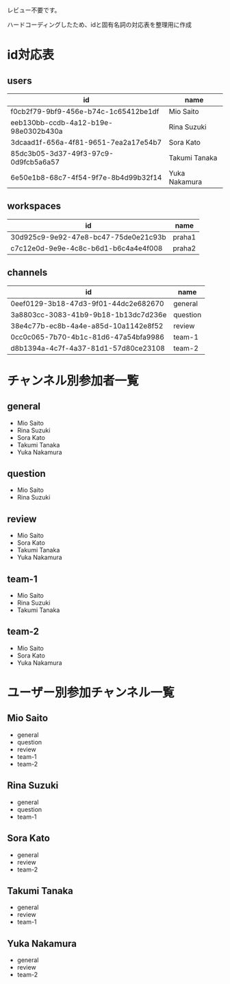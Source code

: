 レビュー不要です。

ハードコーディングしたため、idと固有名詞の対応表を整理用に作成

# id対応表
## users
| id | name |
| ---- | ---- |
| f0cb2f79-9bf9-456e-b74c-1c65412be1df | Mio Saito |
| eeb130bb-ccdb-4a12-b19e-98e0302b430a | Rina Suzuki |
| 3dcaad1f-656a-4f81-9651-7ea2a17e54b7 | Sora Kato |
| 85dc3b05-3d37-49f3-97c9-0d9fcb5a6a57 | Takumi Tanaka |
| 6e50e1b8-68c7-4f54-9f7e-8b4d99b32f14 | Yuka Nakamura |

## workspaces
| id | name |
| ---- | ---- |
| 30d925c9-9e92-47e8-bc47-75de0e21c93b | praha1 |
| c7c12e0d-9e9e-4c8c-b6d1-b6c4a4e4f008 | praha2 |

## channels
| id | name |
| ---- | ---- |
| 0eef0129-3b18-47d3-9f01-44dc2e682670 | general |
| 3a8803cc-3083-41b9-9b18-1b13dc7d236e | question |
| 38e4c77b-ec8b-4a4e-a85d-10a1142e8f52 | review |
| 0cc0c065-7b70-4b1c-81d6-47a54bfa9986 | team-1 |
| d8b1394a-4c7f-4a37-81d1-57d80ce23108 | team-2 |


# チャンネル別参加者一覧
## general
- Mio Saito
- Rina Suzuki
- Sora Kato
- Takumi Tanaka
- Yuka Nakamura

## question
- Mio Saito
- Rina Suzuki

## review
- Mio Saito
- Sora Kato
- Takumi Tanaka
- Yuka Nakamura

## team-1
- Mio Saito
- Rina Suzuki
- Takumi Tanaka

## team-2
- Mio Saito
- Sora Kato
- Yuka Nakamura


# ユーザー別参加チャンネル一覧
## Mio Saito
- general
- question
- review
- team-1
- team-2

## Rina Suzuki
- general
- question
- team-1

## Sora Kato
- general
- review
- team-2

## Takumi Tanaka
- general
- review
- team-1

## Yuka Nakamura
- general
- review
- team-2
